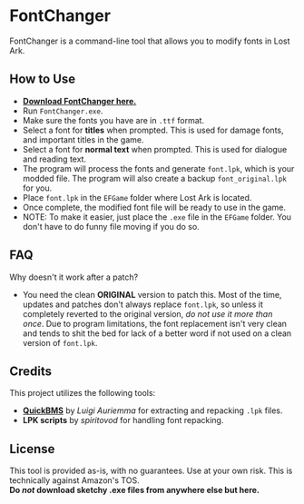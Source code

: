 # FontChanger

FontChanger is a command-line tool that allows you to modify fonts in Lost Ark.

## How to Use
- **[Download FontChanger here.](https://github.com/Poyoanon/FontChanger/releases)**
- Run `FontChanger.exe`.
- Make sure the fonts you have are in `.ttf` format.
- Select a font for **titles** when prompted. This is used for damage fonts, and important titles in the game.
- Select a font for **normal text** when prompted. This is used for dialogue and reading text.
- The program will process the fonts and generate `font.lpk`, which is your modded file. The program will also create a backup `font_original.lpk` for you.
- Place `font.lpk` in the `EFGame` folder where Lost Ark is located.
- Once complete, the modified font file will be ready to use in the game.
- NOTE: To make it easier, just place the `.exe` file in the `EFGame` folder. You don't have to do funny file moving if you do so.

## FAQ
Why doesn't it work after a patch?
- You need the clean **ORIGINAL** version to patch this. Most of the time, updates and patches don't always replace `font.lpk`, so unless it completely reverted to the original version, *do not use it more than once*. Due to program limitations, the font replacement isn't very clean and tends to shit the bed for lack of a better word if not used on a clean version of `font.lpk`.

## Credits
This project utilizes the following tools:
- **[QuickBMS](http://aluigi.altervista.org/quickbms.htm)** by *Luigi Auriemma* for extracting and repacking `.lpk` files.
- **LPK scripts** by *spiritovod* for handling font repacking.

## License
This tool is provided as-is, with no guarantees. Use at your own risk. This is technically against Amazon's TOS.  
**Do *not* download sketchy .exe files from anywhere else but here.**

